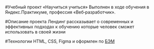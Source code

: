 #Учебный проект «Научиться учиться»
Выполнен в ходе обучения в Яндекс.Практикуме, профессия «Веб‑разработчик».

#Описание проекта
Лендинг рассказывает о современных и эффективных подходах к обучению которые человек сможет использовать в своей жизни

#Технологии
HTML, CSS, Figma и оформлен по [БЭМ](https://ru.bem.info/)
